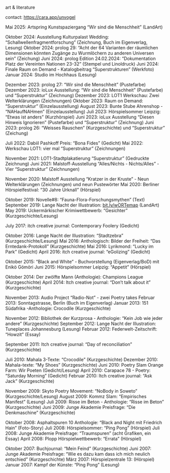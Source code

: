 art &amp; literature

contact: https://cara.app/unvogel

Mai 2025: Artspring Kunstspaziergang “Wir sind die Menschheit” (LandArt)

Oktober 2024: Ausstellung Kulturpalast Wedding: “Schallwellenfragmentforschung” (Zeichnung, Buch im Eigenverlag, Lesung)
Oktober 2024: prolog 29: “Acht der 64 Varianten der räumlichen Dimensionen könnten Zugänge zu Wurmlöchern zu anderen Universen sein” (Zeichung)
Juni 2024: prolog Edition 24.02.2024: “Dokumentation Platz der Vereinten Nationen 23-32” (Stempel und Linoldruck)
Juni 2024: Finale Raum on Demand - Katalogbeitrag “Superstrukturen” (Werkfoto)
Januar 2024: Studio im Hochhaus (Lesung)

Dezember 2023: prolog 27: “Wir sind die Menschheit” (Pustefarbe)
Dezember 2023: ioLux Ausstellung: “Wir sind die Menschheit” (Pustefarbe) und “Superstruktur” (Zeichnung)
Dezember 2023: LOT1 Werkschau: Zwei Welterklärungen (Zeichnungen)
Oktober 2023: Raum on Demand: “Superstruktur” (Einzelausstellung)
August 2023: Bunte Stube Ahrenshop - “NAHaufNAHmen” (Einzelausstellung)
Juli 2023: Hörspielsommer Leipzig: “Etwas ist anders” (Kurzhörspiel)
Juni 2023: ioLux Ausstellung “Diesen Hinweis Ignorieren” (Pustefarbe) und “Superstruktur” (Zeichnung)
Juni 2023: prolog 26: “Weisses Rauschen” (Kurzgeschichte) und “Superstruktur” (Zeichung)

Juli 2022: Dabiil Pashkoff Preis: “Bona Fides” (Gedicht)
Mai 2022: Werkschau LOT1: vier mal “Superstruktur” (Zeichnungen)

November 2021: LOT1-Stadtplakatierung “Superstruktur” (Gedruckte Zeichnung)
Juni 2021: Malstoff-Ausstellung “Alles/Nichts - Nichts/Alles” - Vier “Superstruktur” (Zeichnungen)

November 2020: Malstoff Ausstellung “Kratzer in der Kruste” - Neun Welterklärungen (Zeichnungen) und neun Pustewörter
Mai 2020: Berliner Hörspielfestival: “30 Jahre Urknall” (Hörspiel)

Oktober 2019: Novelle#8: “Fauna-Flora-Forschungsmythen” (Text)
September 2019: Lange Nacht der Illustration: [bit.ly/wORTemap](http://bit.ly/wORTemap) (LandArt)
May 2019: Uckermärkischer Krimiwettbewerb: “Gesichter” (Kurzgeschichte/Lesung)

July 2017: itch creative journal: Contemporary Foolery (Gedicht)

Oktober 2016: Lange Nacht der Illustration: “Stadtzebra” (Kurzgeschichte/Lesung)
Mai 2016: Anthologisch: Bilder der Freiheit: “Das Erntedank-Protokoll” (Kurzgeschichte)
Mai 2016: Lyrikmond: “Lucky im Park” (Gedicht)
April 2016: itch creative journal: “eGolizing” (Gedicht)

Oktober 2015: “Black and White” - Buchvorstellung (Eigenverlag/BoD) mit Enikö Gömöri
Juni 2015: Hörspielsommer Leipzig: “Appetit” (Hörspiel)

Oktober 2014: Der zwölfte Mann (Anthologie): Champions League (Kurzgeschichte)
April 2014: Itch creative journal: “Don’t talk about it” (Kurzgeschichte)

November 2013: Audio Project “Radio-Not” - zwei Poetry takes
Februar 2013: Sonntagstrasse, Berlin (Buch im Eigenverlag)
Januar 2013: 151 Südafrika -Anthologie: Crocodile (Kurzgeschichte)

November 2012: Bibliothek der Kurzprosa - Anthologie: “Kein Job wie jeder andere” (Kurzgeschichte)
September 2012: Lange Nacht der Illustration: Tuneplaces Johannesburg (Lesung)
Februar 2012: Federwelt-Zeitschrift: “Howzit” (Essay)

September 2011: Itch creative journal: “Day of reconciliation” (Kurzgeschichte)

Juli 2010: Mahala 3-Texte: “Crocodile” (Kurzgeschichte)
Dezember 2010: Mahala-texte: “My Shoes” (Kurzgeschichte)
Juni 2010: Poetry Slam Orange Farm: Wir Poeten (Gedicht/Lesung)
April 2010: Carapace 78 - Poetry: “Saturday Morning” (Gedicht)
Februar 2010: Itch creative journal: “Ask Jack” (Kurzgeschichte)

November 2009: Skyto Poetry Movement: “NoBody in Soweto” (Kurzgeschichte/Lesung)
August 2009: Kommz Slam: “Empirisches Manifest” (Lesung)
Juli 2009: Risse im Beton - Anthologie: “Risse im Beton” (Kurzgeschichte)
Juni 2009: Junge Akademie Preisfrage: “Die Denkmaschine” (Kurzgeschichte)

Oktober 2008: Asphaltspuren 10 Anthologie: “Black and Night mit Friedrich Hain” (Foto-Story)
Juli 2008: Hörspielsommer: “Ping Pong” (Hörspiel)
Juli 2008: Junge Akademie Preisfrage: “Traumspuren” (acht Grafiken, ein Essay)
April 2008: Plopp Hörspielwettbewerb: “Errata” (Hörspiel)

Oktober 2007: Buchjournal: “Mein Feind” (Kurzgeschichte)
Juni 2007: Junge Akademie Preisfrage: “Wie es dazu kam dass ich mich neulich entschied” (Kurzgeschichte)
März 2007: Hörspielzentrale 13: (Hörspiel)
Januar 2007: Kampf der Künste: “Ping Pong” (Lesung)
